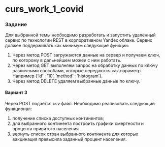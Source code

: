 # curs_work_1_covid

### Задание
Для выбранной темы необходимо разработать и запустить удалённый сервис по технологии REST в корпоративном Yandex облаке. 
Сервис должен поддерживать как минимум следующие функции:

  1. Через метод POST загружаются данные на сервер и получаем ключ, по которому в дальнейшем можеи с ним работать.
  2. Через метод GET выполняем запрос на обработку данных по ключу различными способами, которые передаются как параметр.
       Например {’id’ : ’10’, ’method’ : ’histogram’}.
  3. Через метод DELETE удаляем выбранные данные по ключу.


#### Вариант 3
Через POST подаётся csv файл. Необходимо реализовать следующий функционал:
  1. получение списка доступных континентов;
  2. для выбранного континента построить графики смертности и процента привитого населения
  3. вернуть список стран выбранного континента для которых вакцинация превысила заданный процент населения.
 
